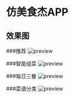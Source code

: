 # 仿美食杰APP

## 效果图

###推荐
![preview](preview.jpg)

###智能组菜
![preview](preview.jpg)

###每日三餐
![preview](preview.jpg)

###菜谱分类
![preview](preview.jpg)
